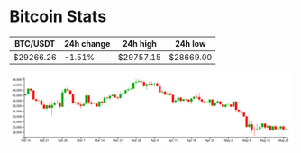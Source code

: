 # Bitcoin Stats

BTC/USDT|24h change|24h high|24h low|
|---|---|---|---|
|$29266.26|-1.51%|$29757.15|$28669.00|

<img src="./chart.svg">
